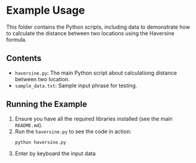 # Example Usage

This folder contains the Python scripts, including data to demonstrate how to calculate the distance between two locations using the Haversine formula.

## Contents

- `haversine.py`: The main Python script about calculationg distance between two location.
- `sample_data.txt`: Sample input phrase for testing.

## Running the Example

1. Ensure you have all the required libraries installed (see the main `README.md`).
2. Run the `haversine.py` to see the code in action:
   ```bash
   python haversine.py
   ```
3. Enter by keyboard the input data

